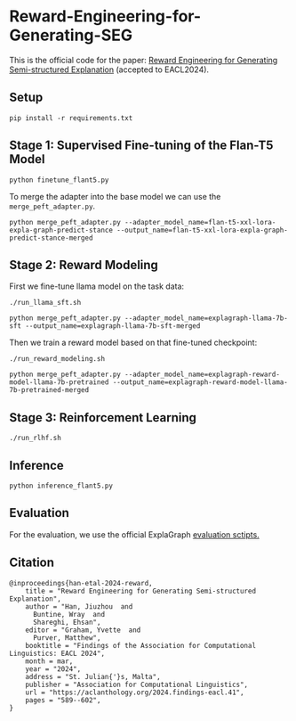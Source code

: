 # Reward-Engineering-for-Generating-SEG
This is the official code for the paper: [Reward Engineering for Generating Semi-structured Explanation](https://aclanthology.org/2024.findings-eacl.41.pdf) (accepted to EACL2024).

## Setup
```
pip install -r requirements.txt
```

## Stage 1: Supervised Fine-tuning of the Flan-T5 Model
```
python finetune_flant5.py
```
To merge the adapter into the base model we can use the `merge_peft_adapter.py`.
```
python merge_peft_adapter.py --adapter_model_name=flan-t5-xxl-lora-expla-graph-predict-stance --output_name=flan-t5-xxl-lora-expla-graph-predict-stance-merged
```

## Stage 2: Reward Modeling
First we fine-tune llama model on the task data: 
```
./run_llama_sft.sh
```
```
python merge_peft_adapter.py --adapter_model_name=explagraph-llama-7b-sft --output_name=explagraph-llama-7b-sft-merged
```
Then we train a reward model based on that fine-tuned checkpoint:
```
./run_reward_modeling.sh
```
```
python merge_peft_adapter.py --adapter_model_name=explagraph-reward-model-llama-7b-pretrained --output_name=explagraph-reward-model-llama-7b-pretrained-merged
```

## Stage 3: Reinforcement Learning
```
./run_rlhf.sh
```

## Inference
```
python inference_flant5.py
```

## Evaluation
For the evaluation, we use the official ExplaGraph [evaluation sctipts.](https://github.com/swarnaHub/ExplaGraphs/tree/main/eval_scripts)


## Citation
```
@inproceedings{han-etal-2024-reward,
    title = "Reward Engineering for Generating Semi-structured Explanation",
    author = "Han, Jiuzhou  and
      Buntine, Wray  and
      Shareghi, Ehsan",
    editor = "Graham, Yvette  and
      Purver, Matthew",
    booktitle = "Findings of the Association for Computational Linguistics: EACL 2024",
    month = mar,
    year = "2024",
    address = "St. Julian{'}s, Malta",
    publisher = "Association for Computational Linguistics",
    url = "https://aclanthology.org/2024.findings-eacl.41",
    pages = "589--602",
}
```

